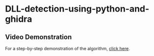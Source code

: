 # DLL-detection-using-python-and-ghidra

## Video Demonstration
For a step-by-step demonstration of the algorithm, [click here](https://drive.google.com/file/d/1hvS___usliNbzUD7m0sIoYmckMUIIZMC/view?usp=sharing).
